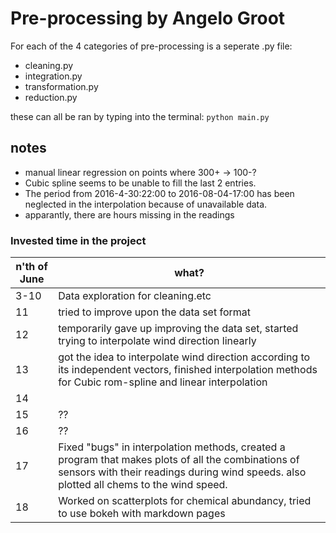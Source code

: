# Pre-processing by Angelo Groot
For each of the 4 categories of pre-processing is a seperate .py file:
- cleaning.py
- integration.py
- transformation.py
- reduction.py

these can all be ran by typing into the terminal:
`python main.py`


## notes
- manual linear regression on points where 300+ -> 100-?
- Cubic spline seems to be unable to fill the last 2 entries.
- The period from 2016-4-30:22:00 to 2016-08-04-17:00 has been neglected in the interpolation because of unavailable data.
- apparantly, there are hours missing in the readings


### Invested time in the project

n'th of June | what?
--- | ---
3-10 | Data exploration for cleaning.etc
11 | tried to improve upon the data set format
12 | temporarily gave up improving the data set, started trying to interpolate wind direction linearly
13 | got the idea to interpolate wind direction according to its independent vectors, finished interpolation methods for Cubic rom-spline and linear interpolation
14 |
15 | ??
16 | ??
17 | Fixed "bugs" in interpolation methods, created a program that makes plots of all the combinations of sensors with their readings during wind speeds. also plotted all chems to the wind speed.
18 | Worked on scatterplots for chemical abundancy, tried to use bokeh with markdown pages
